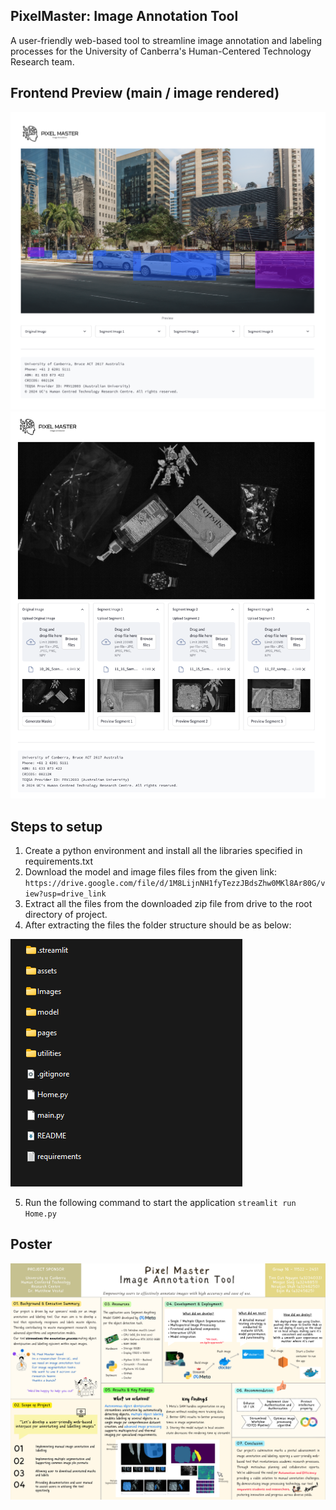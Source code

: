 ## PixelMaster: Image Annotation Tool
A user-friendly web-based tool to streamline image annotation and labeling processes for the University of Canberra's Human-Centered Technology Research team.

## Frontend Preview (main / image rendered)
![Frontend Preview](preview_main.png)
![Frontend Preview](preview_img_rendered.png)

## Steps to setup
1. Create a python environment and install all the libraries specified in requirements.txt
2. Download the model and image files files from the given link:
 `https://drive.google.com/file/d/1M8LijnNH1fyTezzJBdsZhw0MKl8Ar80G/view?usp=drive_link`
3. Extract all the files from the downloaded zip file from drive to the root directory of project.
4. After extracting the files the folder structure should be as below:

 ![Folder Structure](assets/folder_structure.png)
 
5. Run the following command to start the application
`streamlit run Home.py`

## Poster
![Frontend Preview](poster.png)

